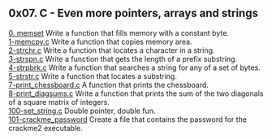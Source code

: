 ## 0x07. C - Even more pointers, arrays and strings
[0. memset]() Write a function that fills memory with a constant byte.      
[1-memcpy.c]() Write a function that copies memory area.          
[2-strchr.c]() Write a function that locates a character in a string.       
[3-strspn.c]() Write a function that gets the length of a prefix substring.         
[4-strpbrk.c]() Write a function that searches a string for any of a set of bytes.          
[5-strstr.c]() Write a function that locates a substring.         
[7-print_chessboard.c]() A function that prints the chessboard.        
[8-print_diagsums.c]() Write a function that prints the sum of the two diagonals of a square matrix of integers.        
[100-set_string.c]() Double pointer, double fun.         
[101-crackme_password]() Create a file that contains the password for the crackme2 executable.       

